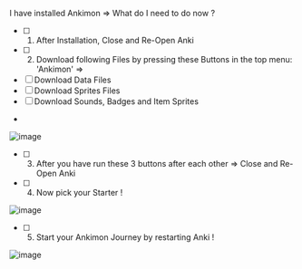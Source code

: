 I have installed Ankimon => What do I need to do now ?

- [ ] 1.  After Installation, Close and Re-Open Anki
- [ ] 2. Download following Files by pressing these Buttons in the top menu: 'Ankimon' =>
- [ ] Download Data Files
- [ ] Download Sprites Files
- [ ] Download Sounds, Badges and Item Sprites
-
![image](https://github.com/Unlucky-Life/ankimon/assets/77027147/e726ebaf-aaee-4bb8-a50f-1f9cb5b4eadd)

- [ ] 3. After you have run these 3 buttons after each other => Close and Re-Open Anki
- [ ] 4. Now pick your Starter !

![image](https://github.com/Unlucky-Life/ankimon/assets/77027147/55cfae77-f710-46a7-a27f-f9310cf65cd2)

- [ ] 5. Start your Ankimon Journey by restarting Anki !

![image](https://github.com/Unlucky-Life/ankimon/assets/77027147/b68a857a-be83-4e00-9539-86b62650d2ed)

